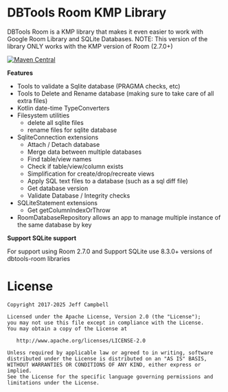DBTools Room KMP Library
========================

DBTools Room is a KMP library that makes it even easier to work with Google Room Library and SQLite Databases.
NOTE: This version of the library ONLY works with the KMP version of Room (2.7.0+)

[![Maven Central](https://maven-badges.herokuapp.com/maven-central/org.dbtools/dbtools-room/badge.svg)](https://maven-badges.herokuapp.com/maven-central/org.dbtools/dbtools-room)

**Features**

* Tools to validate a Sqlite database (PRAGMA checks, etc)
* Tools to Delete and Rename database (making sure to take care of all extra files)
* Kotlin date-time TypeConverters
* Filesystem utilities
    * delete all sqlite files
    * rename files for sqlite database
* SqliteConnection extensions
    * Attach / Detach database
    * Merge data between multiple databases
    * Find table/view names
    * Check if table/view/column exists
    * Simplification for create/drop/recreate views
    * Apply SQL text files to a database (such as a sql diff file) 
    * Get database version
    * Validate Database / Integrity checks
* SQLiteStatement extensions
    * Get getColumnIndexOrThrow 
* RoomDatabaseRepository allows an app to manage multiple instance of the same database by key

**Support SQLite support**

For support using Room 2.7.0 and Support SQLite use 8.3.0+ versions of dbtools-room libraries


License
=======

    Copyright 2017-2025 Jeff Campbell

    Licensed under the Apache License, Version 2.0 (the "License");
    you may not use this file except in compliance with the License.
    You may obtain a copy of the License at

       http://www.apache.org/licenses/LICENSE-2.0

    Unless required by applicable law or agreed to in writing, software
    distributed under the License is distributed on an "AS IS" BASIS,
    WITHOUT WARRANTIES OR CONDITIONS OF ANY KIND, either express or implied.
    See the License for the specific language governing permissions and
    limitations under the License.
